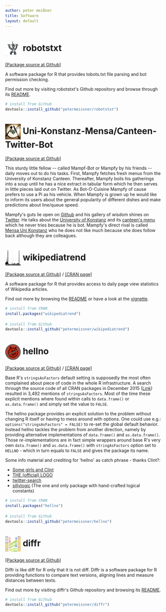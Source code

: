 ```yaml
---
author: peter meißner
title: Software
layout: default
---
```


# <img src="/images/robotstxt.png" style="width: 50px; vertical-align:middle;" /> robotstxt

[[Package source at Github]](https://github.com/petermeissner/robotstxt)

A software package for R that provides tobots.txt file parsing and bot permission checking. 

Find out more by visiting robotstxt's Github repository and browse through its [README](https://github.com/petermeissner/robotstxt).

``` r
# install from Github
devtools::install_github("petermeissner/robotstxt")
```




# <img src="/images/unikonstanzmensabot.jpg" style="width: 50px; vertical-align:middle;" /> Uni-Konstanz-Mensa/Canteen-Twitter-Bot

[[Package source at Github]](https://github.com/petermeissner/unikonstanzmensabot)

This sturdy little fellow -- called Mampf-Bot or Mampfy by his friends -- daily moves out to do his tasks. First, Mampfy fetches fresh  menus from the University of Konstanz Canteen. Thereafter, Mampfy boils his gatherings into a soup until he has a nice extract in tabular form which he then serves in little pieces laid out on Twitter. As Bot-O-Cuisine Mampfy of cause prefers to use a Pi as his vehicle. When Mampfy is grown up he would like to inform its users about the general popularity of different dishes and make predictions about line/queue speed.

Mampfy's guts lie open on [Github](https://github.com/petermeissner/unikonstanzmensabot) and his gallery of wisdom shines on [Twitter](https://twitter.com/Mensa_Bot_UniKN/with_replies). He talks about the [University of Konstanz](http://www.uni-konstanz.de/) and its [canteen's menu](https://www.seezeit.com/Essen/Speiseplaene/MensaGiessberg.html) which he never tries because he is bot. Mampfy's direct rival is called [Mensa Uni Konstanz](https://twitter.com/giessberg) who he does not like much because she does follow back although they are colleagues.  

# <img src="/images/wp_trend.png" style="width: 50px; vertical-align:middle;" /> wikipediatrend

[[Package source at Github]](https://github.com/petermeissner/wikipediatrend)  / [[CRAN page]](https://cran.r-project.org/web/packages/wikipediatrend/index.html)

A software package for R that provides access to daily page view statistics of Wikipedia articles.  

Find out more by browsing the [README](https://github.com/petermeissner/wikipediatrend) or have a look at the [vignette](https://cran.r-project.org/web/packages/wikipediatrend/vignettes/using-wikipediatrend.html).

``` r
# install from CRAN
install.packages("wikipediatrend")

# install from Github
devtools::install_github("petermeissner/wikipediatrend")
```


# <img src="/images/hellno50.png" style="width: 50px; vertical-align:middle;" /> hellno

[[Package source at Github]](https://github.com/petermeissner/hellno) / [[CRAN page]](https://cran.r-project.org/web/packages/hellno/index.html)

Base R's `stringsAsFactors` default setting is supposedly the 
  most often complained about piece of code in the whole R infrastructure. 
  A search through the source code of all CRAN packages in December 2015 ([Link](https://github.com/search?utf8=%E2%9C%93&q=user%3Acran+stringsAsFactors&type=Code))
  resulted in 3,492 mentions of `stringsAsFactors`. Most of the time these explicit 
  mentions where found within calls to `data.frame()` or `as.data.frame()` and 
  simply set the value to `FALSE`. 
  
  The hellno package provides an explicit solution to the problem without 
  changing R itself or having to mess around with options. One could use e.g.:
  `options("stringsAsFactors" = FALSE)` to re-set the global default behavior. 
  Instead hellno tackles the problem from another direction, namely by 
  providing alternative implementations of `data.frame()` and `as.data.frame()`. 
  Those *re*-implementations are in fact simple wrappers around base R's very own 
  `data.frame()` and `as.data.frame()` with `stringAsFactors` option set to 
  `HELLNO` - which in turn equals to `FALSE` and gives the package its name.
  
  Some info material and crediting for 'hellno' as catch phrase - thanks Clint?: 
  
  - [Some girls and Clint](https://twitter.com/zenrhino/status/623226883644129280)
  - [THE (official) LOGO](http://rtalk.org/strings-as-factors_hell-no_hex-sticker/)
  - [twitter-search](https://twitter.com/search?q=stringsAsFactors%3DHELLNO&src=typd) 
  - [sillylogic](https://github.com/nutterb/sillylogic/blob/master/README.md) (The one and only package with hand-crafted logical constants)


``` r
# install from CRAN
install.packages("hellno")

# install from Github
devtools::install_github("petermeissner/hellno")
```


# <img src="/images/diffr.png" style="width: 50px; vertical-align:middle;" /> diffr

[[Package source at Github]](https://github.com/petermeissner/diffr)

Diffr is like diff for R only that it is not diff. Diffr is a software package for R providing functions to compare text versions, aligning lines and measure distances between texts.

Find out more by visiting diffr's Github repository and browsing its [README](https://github.com/petermeissner/diffr).

``` r
# install from Github
devtools::install_github("petermeissner/diffr")
```
